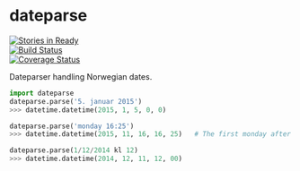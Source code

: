 # dateparse
[![Stories in Ready](https://badge.waffle.io/tobiasli/dateparse.svg?label=ready&title=backlog)](http://waffle.io/tobiasli/dateparse)<br/>
[![Build Status](https://travis-ci.org/tobiasli/dateparse.svg?branch=master)](https://travis-ci.org/tobiasli/dateparse)<br/>
[![Coverage Status](https://coveralls.io/repos/tobiasli/dateparse/badge.svg?branch=master&service=github)](https://coveralls.io/github/tobiasli/dateparse?branch=master)

Dateparser handling Norwegian dates.

```python
import dateparse
dateparse.parse('5. januar 2015')
>>> datetime.datetime(2015, 1, 5, 0, 0)

dateparse.parse('monday 16:25')
>>> datetime.datetime(2015, 11, 16, 16, 25)   # The first monday after today.

dateparse.parse(1/12/2014 kl 12)
>>> datetime.datetime(2014, 12, 11, 12, 00)
```
